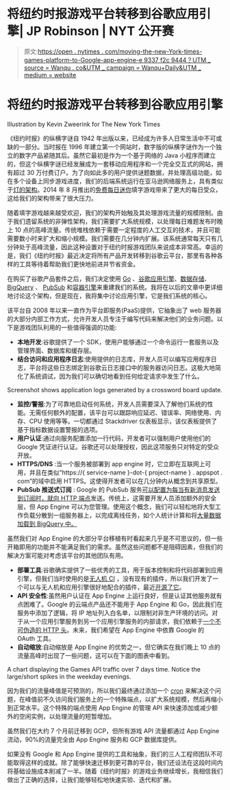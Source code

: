 # 将纽约时报游戏平台转移到谷歌应用引擎| JP Robinson | NYT 公开赛

> 原文:[https://open . nytimes . com/moving-the-new-York-times-games-platform-to-Google-app-engine-e 9337 f2c 9444？UTM _ source = Wanqu . co&UTM _ campaign = Wanqu+Daily&UTM _ medium = website](https://open.nytimes.com/moving-the-new-york-times-games-platform-to-google-app-engine-e9337f2c9444?utm_source=wanqu.co&utm_campaign=Wanqu+Daily&utm_medium=website)

# **将纽约时报游戏平台转移到谷歌应用引擎**



Illustration by Kevin Zweerink for The New York Times



《纽约时报》的纵横字谜自 1942 年出版以来，已经成为许多人日常生活中不可或缺的一部分。当时报在 1996 年建立第一个网站时，数字版的纵横字谜作为一个独立的数字产品紧随其后。虽然它最初是作为一个基于网络的 Java 小程序而建立的，但这个纵横字谜已经发展成为一套移动应用程序和一个完全交互式的网站，拥有超过 30 万付费订户。为了向如此多的用户提供谜题数据，并处理高级功能，如在多个设备上同步游戏进度，我们的后端系统运行在亚马逊网络服务上，具有类似于[灯的架构](https://en.wikipedia.org/wiki/LAMP_(software_bundle))。2014 年 8 月推出的[免费每日迷你](https://www.nytimes.com/crosswords/game/mini)填字游戏带来了更大的每日受众，这给我们的架构带来了很大压力。

随着填字游戏越来越受欢迎，我们的架构开始触及其处理游戏流量的规模限制。由于我们遗留系统的非弹性架构，我们需要扩大系统规模，以处理每日难题发布时晚上 10 点的高峰流量。传统堆栈依赖于需要一定程度的人工交互的技术，并且可能需要数小时来扩大和缩小规模。我们需要在几分钟内扩展。该系统通常每天只有几分钟处于高峰流量，因此这种设置对于纽约时报游戏团队来说成本非常高。幸运的是，我们《纽约时报》最近决定将所有产品开发转移到谷歌云平台，那里有各种各样的工具等待着帮助我们更快地前进并节省资金。

在购买了谷歌产品套件之后，我们决定使用 [Go](https://golang.org/) 、[谷歌应用引擎](https://cloud.google.com/appengine/)、[数据存储](https://cloud.google.com/datastore/)、 [BigQuery](https://cloud.google.com/bigquery/) 、 [PubSub](https://cloud.google.com/pubsub/) 和[容器引擎](https://cloud.google.com/container-engine/)来重建我们的系统。我将在以后的文章中更详细地讨论这个架构，但是现在，我将集中讨论应用引擎，它是我们系统的核心。

该平台自 2008 年以来一直作为平台即服务(PaaS)提供，它抽象出了 web 服务器的大部分内部工作方式，允许开发人员专注于编写代码来解决他们的业务问题。以下是游戏团队利用的一些值得强调的功能:

*   **本地开发**:谷歌提供了一个 SDK，使用户能够通过一个命令运行一套服务以及管理界面、数据库和缓存层。
*   **结合访问和应用程序日志**:使用提供的日志库，开发人员可以编写应用程序日志，平台将这些日志绑定到谷歌云日志接口中的服务器访问日志。这极大地简化了系统调试，因为我们可以确切地看到任何给定请求中发生了什么。



Screenshot shows application logs generated by a crossword board update.



*   **监控/警报**:为了可靠地启动任何系统，开发人员需要深入了解他们系统的性能。无需任何额外的配置，该平台可以跟踪响应延迟、错误率、网络使用、内存、CPU 使用等等。一切都通过 Stackdriver 仪表板显示，该仪表板提供了基于指标数据设置警报的选项。
*   **用户认证**:通过向服务配置添加一行代码，开发者可以强制用户使用他们的 Google 凭证进行认证。谷歌还可以处理授权，因此这项服务只对特定的受众开放。
*   **HTTPS/DNS** :当一个服务被部署到 app engine 时，它立即在互联网上可用，并且在类似“https://{ service-name }-dot-{ project-name } . appspot . com”的域中启用 HTTPS。这使得开发者可以在几分钟内从概念到共享原型。
*   **PubSub 推送式订阅** : Google 的 PubSub 服务[可以配置为每当有新消息发送到订阅时，就向 HTTP 端点](https://cloud.google.com/pubsub/docs/push)发送。传统上，这需要开发人员添加额外的安全层，但 App Engine 可以为您管理。使用这个概念，我们可以轻松地将大型工作负载分散到一组服务器上，以完成离线任务，如个人统计计算和将[大量数据加载到 BigQuery 中。](https://youtu.be/3NwWiSEr4NE)

虽然我们对 App Engine 的大部分平台移植有时看起来几乎是不可思议的，但一些开箱即用的功能并不能满足我们的需求。虽然这些问题都不是阻碍因素，但我们的解决方案可能对考虑该平台的其他团队有用。

*   **部署工具**:谷歌确实提供了一些优秀的工具，用于版本控制和将代码部署到应用引擎，但我们当时使用的是[无人机 CI](http://readme.drone.io/) ，没有现有的插件，所以我们开发了一个可以与无人机和应用引擎很好地配合的插件，最近[开源了它](/continuous-deployment-to-google-cloud-platform-with-drone-7078fe0c2eaf)。
*   **API 安全性**:虽然用户认证在 App Engine 上运行良好，但是认证其他服务就有点困难了。Google 的云端点产品还不能用于 App Engine 和 Go，因此我们在服务中添加了逻辑，将 IP 地址列入白名单，以限制对非生产环境的访问。对于从一个应用引擎服务到另一个应用引擎服务的内部请求，我们依赖于[一个不可伪造的 HTTP 头](https://cloud.google.com/appengine/docs/standard/go/appidentity/#asserting_identity_to_other_app_engine_apps)。未来，我们希望在 App Engine 中依靠 Google 的 OAuth 工具。
*   **自动缩放**:自动缩放是 App Engine 的优势之一，但它确实在我们晚上 10 点的流量高峰时出现了一些问题，这可以在下面的图表中看到。



A chart displaying the Games API traffic over 7 days time. Notice the large/short spikes in the weekday evenings.



因为我们的流量峰值是可预测的，所以我们最终通过添加一个 [cron](https://cloud.google.com/appengine/docs/standard/go/config/cron) 来解决这个问题，在峰值前不久访问我们服务上的一个特殊端点，以扩大系统规模，然后再缩小到正常水平。这个特殊的端点使用 App Engine 的管理 API 来快速添加或减少额外的空闲实例，以处理流量的短暂增加。

虽然我们在大约 7 个月前迁移到 GCP，但所有游戏 API 流量都通过 App Engine 流动，90%的流量完全由 App Engine 服务和 GCP 数据库提供。

如果没有 Google 和 App Engine 提供的工具和抽象，我们的三人工程师团队不可能取得这样的成就。除了能够快速迁移到更可靠的平台，我们还设法在这段时间内将基础设施成本削减了一半。随着《纽约时报》的游戏业务继续增长，我相信我们做出了正确的选择，让我们能够轻松地快速实验、迭代和扩展。